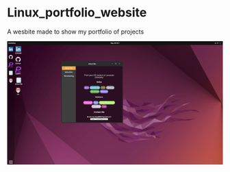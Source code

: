 # Linux_portfolio_website
 A wesbite made to show my portfolio of projects
 
 <img src="/ImagesForGitHub/Desktop.png">
